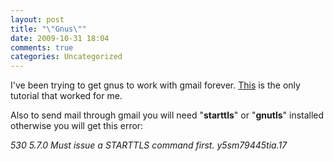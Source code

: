 ```yaml
---
layout: post
title: "\"Gnus\""
date: 2009-10-31 18:04
comments: true
categories: Uncategorized
---
```

<p>I've been trying to get gnus to work with gmail forever. <a href="http://wired-news.blogspot.com/2008/01/configuration-of-gmail-on-gnusemacs_09.html">This</a> is the only tutorial that worked for me.</p>
<p>Also to send mail through gmail you will need "<strong>starttls</strong>" or "<strong>gnutls</strong>" installed otherwise you will get this error:</p>
<p><em>530 5.7.0 Must issue a STARTTLS command first. y5sm79445tia.17</em></p>

<div class="zemanta-pixie" style="margin-top:10px;height:15px;"><img class="zemanta-pixie-img" alt="" src="http://img.zemanta.com/pixy.gif?x-id=5c8013b9-38cc-4c6b-ae66-029cdfccb8ee" style="border:none;float:right;" /><span class="zem-script more-related pretty-attribution"></span></div>
